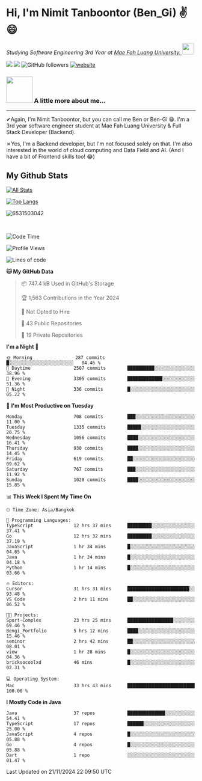 # Hi, I'm Nimit Tanboontor (Ben_Gi) ✌😄
<p><em>Studying Software Engineering 3rd Year at <a href="https://en.mfu.ac.th/home.html"> Mae Fah Luang University.
</a><img src="https://media.giphy.com/media/WUlplcMpOCEmTGBtBW/giphy.gif" width="30"> </em></p>


[![](https://img.shields.io/badge/linkedin-%230077B5.svg?style=for-the-badge&logo=linkedin)]([https://www.linkedin.com/in/thanaphoom-babparn/](https://www.linkedin.com/in/nimit-tanbooutor-798139246/))
[![](https://img.shields.io/badge/Medium-12100E?style=for-the-badge&logo=medium&logoColor=white)](https://medium.com/@nimittanbooutor)
![GitHub followers](https://img.shields.io/github/followers/6531503042?label=Follow&style=social)
[![website](https://img.shields.io/badge/Website-46a2f1.svg?&style=flat-square&logo=Google-Chrome&logoColor=white&link=https://6531503042.github.io/Portfolio-BenGi/)](https://6531503042.github.io/Portfolio-BenGi/)

### <img src="https://media.giphy.com/media/VgCDAzcKvsR6OM0uWg/giphy.gif" width="70"> A little more about me...  

<hr> <!-- Horizontal line -->

&#10004;Again, I'm Nimit Tanboontor, but you can call me Ben or Ben-Gi 😁. I'm a 3rd year software engineer student at Mae Fah Luang University & Full Stack Developer (Backend).

&#10007;Yes, I'm a Backend developer, but I'm not focused solely on that. I'm also interested in the world of cloud computing and Data Field and AI. (And I have a bit of Frontend skills too! 😂)


## My Github Stats

[![All Stats](https://github-readme-stats.vercel.app/api?username=6531503042&show_icons=true&theme=algolia)](https://github.com/6531503042)

[![Top Langs](https://github-readme-stats.vercel.app/api/top-langs/?username=6531503042&layout=compact&theme=algolia)](https://github.com/6531503042)

<p><img align="center" src="https://github-readme-streak-stats.herokuapp.com/?user=6531503042&" alt="6531503042" /></p>

<br />


<!--START_SECTION:waka-->
![Code Time](http://img.shields.io/badge/Code%20Time-216%20hrs%2022%20mins-blue)

![Profile Views](http://img.shields.io/badge/Profile%20Views-6-blue)

![Lines of code](https://img.shields.io/badge/From%20Hello%20World%20I%27ve%20Written-17.6%20million%20lines%20of%20code-blue)

**🐱 My GitHub Data** 

> 📦 747.4 kB Used in GitHub's Storage 
 > 
> 🏆 1,563 Contributions in the Year 2024
 > 
> 🚫 Not Opted to Hire
 > 
> 📜 43 Public Repositories 
 > 
> 🔑 19 Private Repositories 
 > 
**I'm a Night 🦉** 

```text
🌞 Morning                287 commits         █░░░░░░░░░░░░░░░░░░░░░░░░   04.46 % 
🌆 Daytime                2507 commits        ██████████░░░░░░░░░░░░░░░   38.96 % 
🌃 Evening                3305 commits        █████████████░░░░░░░░░░░░   51.36 % 
🌙 Night                  336 commits         █░░░░░░░░░░░░░░░░░░░░░░░░   05.22 % 
```
📅 **I'm Most Productive on Tuesday** 

```text
Monday                   708 commits         ███░░░░░░░░░░░░░░░░░░░░░░   11.00 % 
Tuesday                  1335 commits        █████░░░░░░░░░░░░░░░░░░░░   20.75 % 
Wednesday                1056 commits        ████░░░░░░░░░░░░░░░░░░░░░   16.41 % 
Thursday                 930 commits         ████░░░░░░░░░░░░░░░░░░░░░   14.45 % 
Friday                   619 commits         ██░░░░░░░░░░░░░░░░░░░░░░░   09.62 % 
Saturday                 767 commits         ███░░░░░░░░░░░░░░░░░░░░░░   11.92 % 
Sunday                   1020 commits        ████░░░░░░░░░░░░░░░░░░░░░   15.85 % 
```


📊 **This Week I Spent My Time On** 

```text
🕑︎ Time Zone: Asia/Bangkok

💬 Programming Languages: 
TypeScript               12 hrs 37 mins      █████████░░░░░░░░░░░░░░░░   37.41 % 
Go                       12 hrs 32 mins      █████████░░░░░░░░░░░░░░░░   37.19 % 
JavaScript               1 hr 34 mins        █░░░░░░░░░░░░░░░░░░░░░░░░   04.65 % 
Java                     1 hr 24 mins        █░░░░░░░░░░░░░░░░░░░░░░░░   04.18 % 
Python                   1 hr 14 mins        █░░░░░░░░░░░░░░░░░░░░░░░░   03.66 % 

🔥 Editors: 
Cursor                   31 hrs 31 mins      ███████████████████████░░   93.48 % 
VS Code                  2 hrs 11 mins       ██░░░░░░░░░░░░░░░░░░░░░░░   06.52 % 

🐱‍💻 Projects: 
Sport-Complex            23 hrs 25 mins      █████████████████░░░░░░░░   69.46 % 
Bengi_Portfolio          5 hrs 12 mins       ████░░░░░░░░░░░░░░░░░░░░░   15.46 % 
seminor                  2 hrs 42 mins       ██░░░░░░░░░░░░░░░░░░░░░░░   08.01 % 
view                     1 hr 28 mins        █░░░░░░░░░░░░░░░░░░░░░░░░   04.36 % 
bricksocoolxd            46 mins             █░░░░░░░░░░░░░░░░░░░░░░░░   02.31 % 

💻 Operating System: 
Mac                      33 hrs 43 mins      █████████████████████████   100.00 % 
```

**I Mostly Code in Java** 

```text
Java                     37 repos            ██████████████░░░░░░░░░░░   54.41 % 
TypeScript               17 repos            ██████░░░░░░░░░░░░░░░░░░░   25.00 % 
JavaScript               4 repos             █░░░░░░░░░░░░░░░░░░░░░░░░   05.88 % 
Go                       4 repos             █░░░░░░░░░░░░░░░░░░░░░░░░   05.88 % 
Dart                     1 repo              ░░░░░░░░░░░░░░░░░░░░░░░░░   01.47 % 
```




 Last Updated on 21/11/2024 22:09:50 UTC
<!--END_SECTION:waka-->
